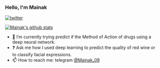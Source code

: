 ### Hello, I'm Mainak

[![twitter](https://img.shields.io/twitter/url?label=Twitter%20%40MainakDeb19&style=social&url=https%3A%2F%2Ftwitter.com%2FMainakDeb19)](https://twitter.com/MainakDeb19)

[![Mainak's github stats](https://github-readme-stats.vercel.app/api?username=Mainakdeb&hide=["contribs","prs"]&show_icons=true&title_color=fff&icon_color=79ff97&text_color=79ff97&bg_color=151515)](https://github.com/Mainakdeb)

- :pill: I’m currently trying predict if the Method of Action of drugs using a deep neural network.
- :question: Ask me how I used deep learning to predict the quality of red wine or to classify facial expressions.
- 📫 How to reach me: telegram [@Mainak_09](https://t.me/Mainak_09)
